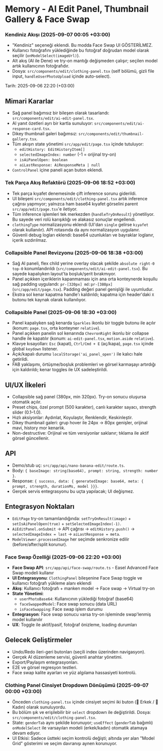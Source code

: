 # Memory - AI Edit Panel, Thumbnail Gallery & Face Swap
### Kendiniz Akışı (2025-09-07 00:05 +03:00)
- "Kendiniz" seçeneği eklendi. Bu modda Face Swap UI GÖSTERİLMEZ.
- Kullanıcı fotoğrafını yüklediğinde bu fotoğraf doğrudan model olarak seçilir (`onModelSelect(imageUrl)`).
- Alt akış (AI ile Dene) ve try-on mantığı değişmeden çalışır; seçilen model artık kullanıcının fotoğrafıdır.
- Dosya: `src/components/edit/clothing-panel.tsx` (self bölümü, gizli file input, `handleUserPhotoUpload` içinde auto-select).


Tarih: 2025-09-06 22:20 (+03:00)

## Mimari Kararlar
- Sağ panel bağımsız bir bileşen olarak tasarlandı: `src/components/edit/ai-edit-panel.tsx`.
- AI yanıt özetleri ayrı bir kartla sunuluyor: `src/components/edit/ai-response-card.tsx`.
- Dikey thumbnail galeri bağımsız: `src/components/edit/thumbnail-gallery.tsx`.
- Tüm akışın state yönetimi `src/app/edit/page.tsx` içinde tutuluyor:
  - `editHistory: EditHistoryItem[]`
  - `selectedImageIndex: number` (-1 = orijinal try-on)
  - `isAiPanelOpen: boolean`
  - `aiLastResponse: AiResponseMeta | null`
- `ControlPanel` içine paneli açan buton eklendi.

### Tek Parça Akış Refaktörü (2025-09-06 18:52 +03:00)
- Tek parça kıyafet denemesinde çift inference sorunu giderildi.
- UI bileşeni `src/components/edit/clothing-panel.tsx` artık inference çağrısı yapmıyor; yalnızca ham base64 kıyafet görselini parent `src/app/edit/page.tsx`'e iletiyor.
- Tüm inference işlemleri tek merkezden (`handleTryOnResult`) yönetiliyor. Bu sayede veri rolü karışıklığı ve alakasız sonuçlar engellendi.
- `clothingType` normalizasyonu eklendi (UI'dan `single` gelirse `kıyafet` olarak kullanılır). API rotasında da aynı normalizasyon uygulanır.
- Güvenli debug logları eklendi: base64 uzunlukları ve bayraklar loglanır, içerik sızdırılmaz.

### Collapsible Panel Revizyonu (2025-09-06 18:38 +03:00)
- Sağ AI paneli, flex child yerine overlay olacak şekilde `absolute right-0 top-0` konumlandırıldı (`src/components/edit/ai-edit-panel.tsx`). Bu sayede kapalıyken layout'ta boşluk/şerit bırakmıyor.
- Panel açıkken içeriklerin kapanmaması için ana orta konteynerde koşullu sağ padding uygulandı: `pr-[320px] md:pr-[380px]` (`src/app/edit/page.tsx`). Padding değeri panel genişliği ile uyumludur.
- Ekstra sol kenar kapatma handle'ı kaldırıldı; kapatma için header'daki `X` butonu tek kaynak olarak kullanılıyor.

### Collapsible Panel (2025-09-06 18:30 +03:00)
- Panel kapalıyken sağ kenarda `Sparkles` ikonlu bir toggle butonu ile açılır (konum: `page.tsx`, orta konteyner `relative`).
- Panel açıkken panelin sol kenarında `ChevronRight` ikonlu bir collapse handle ile kapatılır (konum: `ai-edit-panel.tsx`, `motion.aside` `relative`).
- Klavye kısayolları: `Esc` (kapat), `Ctrl/Cmd + E` (aç/kapa), `page.tsx` içinde global `keydown` listener.
- Açık/kapalı durumu `localStorage('ai_panel_open')` ile kalıcı hale getirildi.
- FAB yaklaşımı, örtüşme/boşluk problemleri ve görsel karmaşayı artırdığı için kaldırıldı; kenar toggles ile UX sadeleştirildi.

## UI/UX İlkeleri
- Collapsible sağ panel (380px, min 320px). Try-on sonucu oluşursa otomatik açılır.
- Preset chips, özel prompt (500 karakter), canlı karakter sayacı, strength slider (0.1–1.0).
- Hızlı aksiyonlar: Aydınlat, Koyulaştır, Renklendir, Keskinleştir.
- Dikey thumbnail galeri: grup hover ile 24px → 80px genişler, orijinal mavi, history mor kenarlık.
- Non-destructive: Orijinal ve tüm versiyonlar saklanır; tıklama ile aktif görsel güncellenir.

## API
- Demo/stub uç: `src/app/api/nano-banana-edit/route.ts`.
- Body: `{ baseImage: string(base64), prompt: string, strength: number }`.
- Response: `{ success, data: { generatedImage: base64, meta: { prompt, strength, durationMs, model }}}`.
- Gerçek servis entegrasyonu bu uçta yapılacak; UI değişmez.

## Entegrasyon Noktaları
- `EditPage` try-on tamamlandığında: `setTryOnResult(image)` + `setIsAiPanelOpen(true)` + `setSelectedImageIndex(-1)`.
- `AiEditPanel.onSubmit` → API çağrısı → `editHistory.push()` → `selectedImageIndex = last` → `aiLastResponse = meta`.
- `ModelViewer.processedImage` her seçimde senkronize edilir (before/after/split korunur).

### Face Swap Özelliği (2025-09-06 22:20 +03:00)
- **Face Swap API**: `src/app/api/face-swap/route.ts` - Easel Advanced Face Swap modeli kullanır
- **UI Entegrasyonu**: `ClothingPanel` bileşenine Face Swap toggle ve kullanıcı fotoğrafı yükleme alanı eklendi
- **Akış**: Kullanıcı fotoğrafı + manken model → Face swap → Virtual try-on
- **State Yönetimi**: 
  - `userPhotoBase64`: Kullanıcının yüklediği fotoğraf (base64)
  - `faceSwappedModel`: Face swap sonucu (data URL)
  - `isFaceSwapping`: Face swap işlem durumu
- **Entegrasyon**: Face swap sonucu varsa try-on işleminde swap'lenmiş model kullanılır
- **UX**: Toggle ile aktif/pasif, fotoğraf önizleme, loading durumları

## Gelecek Geliştirmeler
- Undo/Redo ileri-geri butonları (seçili index üzerinden navigasyon).
- Gerçek AI düzenleme servisi, güvenli anahtar yönetimi.
- Export/Paylaşım entegrasyonları.
- E2E ve görsel regresyon testleri.
- Face swap kalite ayarları ve yüz algılama hassasiyeti kontrolü.

### Clothing Panel Cinsiyet Dropdown Dönüşümü (2025-09-07 00:00 +03:00)
- Önceden `clothing-panel.tsx` içinde cinsiyet seçimi iki buton (👨 Erkek / 👩 Kadın) olarak sunuluyordu.
- Bu bölüm şık ve erişilebilir bir `select` dropdown ile değiştirildi. Dosya: `src/components/edit/clothing-panel.tsx`.
- State: `genderTab` aynı şekilde korunuyor; `useEffect` (`genderTab` bağımlı) `onModelSelect` ile varsayılan modeli (erkek/kadın) otomatik atamaya devam ediyor.
- UI Etkisi: Sadece üstteki seçim kontrolü değişti; altında yer alan "Model Grid" gösterimi ve seçim davranışı aynen korunuyor.
